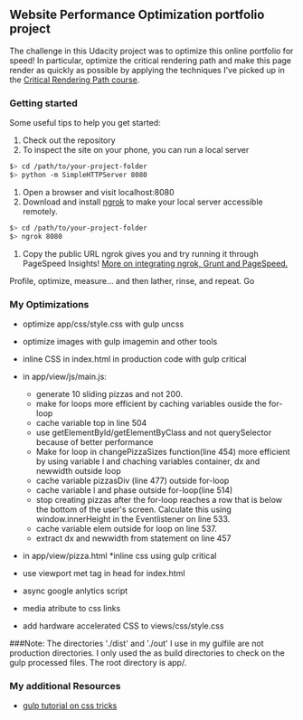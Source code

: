 ## Website Performance Optimization portfolio project

The challenge in this Udacity project was to optimize this online portfolio for speed! In particular, optimize the critical rendering path and make this page render as quickly as possible by applying the techniques I've picked up in the [Critical Rendering Path course](https://www.udacity.com/course/ud884).


### Getting started

Some useful tips to help you get started:

1. Check out the repository
1. To inspect the site on your phone, you can run a local server

  ```bash
  $> cd /path/to/your-project-folder
  $> python -m SimpleHTTPServer 8080
  ```

1. Open a browser and visit localhost:8080
1. Download and install [ngrok](https://ngrok.com/) to make your local server accessible remotely.

  ``` bash
  $> cd /path/to/your-project-folder
  $> ngrok 8080
  ```

1. Copy the public URL ngrok gives you and try running it through PageSpeed Insights! [More on integrating ngrok, Grunt and PageSpeed.](http://www.jamescryer.com/2014/06/12/grunt-pagespeed-and-ngrok-locally-testing/)

Profile, optimize, measure... and then lather, rinse, and repeat. Go


### My Optimizations


* optimize app/css/style.css with gulp uncss
* optimize images with gulp imagemin and other tools
* inline CSS in index.html in production code with gulp critical

* in app/view/js/main.js: 
	* generate 10 sliding pizzas and not 200.
	* make for loops more efficient by caching variables ouside the for-loop
	* cache variable top in line 504
	* use getElementById/getElementByClass and not querySelector because of better performance
	* Make for loop in changePizzaSizes function(line 454) more efficient by using variable l and chaching variables container, dx and newwidth outside loop
	* cache variable pizzasDiv (line 477) outside for-loop
	* cache variable l and phase outside for-loop(line 514)
	* stop creating pizzas after the for-loop reaches a row that is below the bottom of the user's screen. Calculate this using window.innerHeight in the Eventlistener on line 533.
	* cache variable elem outside for loop on line 537.
	* extract dx and newwidth from statement on line 457
* in app/view/pizza.html
	*inline css using gulp critical
* use viewport met tag in head for index.html
* async google anlytics script
* media atribute to css links
* add hardware accelerated CSS to views/css/style.css

###Note: The directories './dist' and './out' I use in my gulfile are not production directories. I only used the as build directories to check on the gulp processed files. The root directory is app/.


### My additional Resources 

* [gulp tutorial on css tricks](https://css-tricks.com/gulp-for-beginners/)

